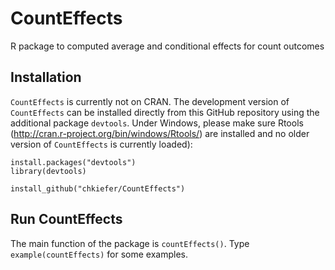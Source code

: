 # CountEffects
R package to computed average and conditional effects for count outcomes

## Installation
`CountEffects` is currently not on CRAN. The development version of `CountEffects` can be installed directly from this GitHub repository using the additional package `devtools`. Under Windows, please make sure Rtools (http://cran.r-project.org/bin/windows/Rtools/) are installed and no older version of `CountEffects` is currently loaded): 

```
install.packages("devtools")
library(devtools)

install_github("chkiefer/CountEffects")
```

## Run CountEffects

The main function of the package is `countEffects()`. Type `example(countEffects)` for some examples. 
